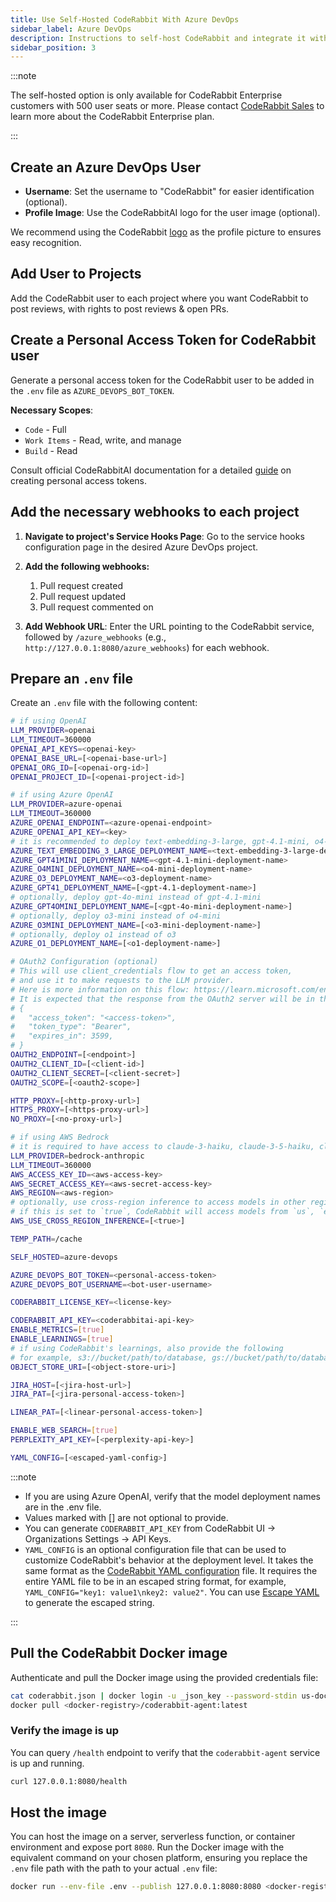 ```yaml
---
title: Use Self-Hosted CodeRabbit With Azure DevOps
sidebar_label: Azure DevOps
description: Instructions to self-host CodeRabbit and integrate it with Azure DevOps.
sidebar_position: 3
---
```


:::note

The self-hosted option is only available for CodeRabbit Enterprise customers with 500 user seats or more. Please contact [CodeRabbit Sales](mailto:sales@coderabbit.ai) to learn more about the CodeRabbit Enterprise plan.

:::

## Create an Azure DevOps User

- **Username**: Set the username to "CodeRabbit" for easier identification (optional).
- **Profile Image**: Use the CodeRabbitAI logo for the user image (optional).

We recommend using the CodeRabbit [logo](/img/integrations/logo.png) as the profile picture to ensures easy recognition.

## Add User to Projects

Add the CodeRabbit user to each project where you want CodeRabbit to post reviews, with rights to post reviews & open PRs.

## Create a Personal Access Token for CodeRabbit user

Generate a personal access token for the CodeRabbit user to be added in the `.env` file as `AZURE_DEVOPS_BOT_TOKEN`.

**Necessary Scopes**:

- `Code` - Full
- `Work Items` - Read, write, and manage
- `Build` - Read

Consult official CodeRabbitAI documentation for a detailed [guide](https://docs.coderabbit.ai/platforms/azure-devops#generating-a-personal-access-token) on creating personal access tokens.

## Add the necessary webhooks to each project

1. **Navigate to project's Service Hooks Page**: Go to the service hooks configuration page in the desired Azure DevOps project.

2. **Add the following webhooks:**

   1. Pull request created
   2. Pull request updated
   3. Pull request commented on

3. **Add Webhook URL**: Enter the URL pointing to the CodeRabbit service, followed by `/azure_webhooks` (e.g., `http://127.0.0.1:8080/azure_webhooks`) for each webhook.

## Prepare an `.env` file

Create an `.env` file with the following content:

```bash
# if using OpenAI
LLM_PROVIDER=openai
LLM_TIMEOUT=360000
OPENAI_API_KEYS=<openai-key>
OPENAI_BASE_URL=[<openai-base-url>]
OPENAI_ORG_ID=[<openai-org-id>]
OPENAI_PROJECT_ID=[<openai-project-id>]

# if using Azure OpenAI
LLM_PROVIDER=azure-openai
LLM_TIMEOUT=360000
AZURE_OPENAI_ENDPOINT=<azure-openai-endpoint>
AZURE_OPENAI_API_KEY=<key>
# it is recommended to deploy text-embedding-3-large, gpt-4.1-mini, o4-mini, o3, gpt-4.1 (optionally).
AZURE_TEXT_EMBEDDING_3_LARGE_DEPLOYMENT_NAME=<text-embedding-3-large-deployment-name>
AZURE_GPT41MINI_DEPLOYMENT_NAME=<gpt-4.1-mini-deployment-name>
AZURE_O4MINI_DEPLOYMENT_NAME=<o4-mini-deployment-name>
AZURE_O3_DEPLOYMENT_NAME=<o3-deployment-name>
AZURE_GPT41_DEPLOYMENT_NAME=[<gpt-4.1-deployment-name>]
# optionally, deploy gpt-4o-mini instead of gpt-4.1-mini
AZURE_GPT4OMINI_DEPLOYMENT_NAME=[<gpt-4o-mini-deployment-name>]
# optionally, deploy o3-mini instead of o4-mini
AZURE_O3MINI_DEPLOYMENT_NAME=[<o3-mini-deployment-name>]
# optionally, deploy o1 instead of o3
AZURE_O1_DEPLOYMENT_NAME=[<o1-deployment-name>]

# OAuth2 Configuration (optional)
# This will use client_credentials flow to get an access token,
# and use it to make requests to the LLM provider.
# Here is more information on this flow: https://learn.microsoft.com/en-us/entra/identity-platform/v2-oauth2-client-creds-grant-flow#first-case-access-token-request-with-a-shared-secret
# It is expected that the response from the OAuth2 server will be in the format
# {
#   "access_token": "<access-token>",
#   "token_type": "Bearer",
#   "expires_in": 3599,
# }
OAUTH2_ENDPOINT=[<endpoint>]
OAUTH2_CLIENT_ID=[<client-id>]
OAUTH2_CLIENT_SECRET=[<client-secret>]
OAUTH2_SCOPE=[<oauth2-scope>]

HTTP_PROXY=[<http-proxy-url>]
HTTPS_PROXY=[<https-proxy-url>]
NO_PROXY=[<no-proxy-url>]

# if using AWS Bedrock
# it is required to have access to claude-3-haiku, claude-3-5-haiku, claude-sonnet-4, claude-opus-4.
LLM_PROVIDER=bedrock-anthropic
LLM_TIMEOUT=360000
AWS_ACCESS_KEY_ID=<aws-access-key>
AWS_SECRET_ACCESS_KEY=<aws-secret-access-key>
AWS_REGION=<aws-region>
# optionally, use cross-region inference to access models in other regions
# if this is set to `true`, CodeRabbit will access models from `us`, `eu`, or `ap` regions based on the AWS_REGION value.
AWS_USE_CROSS_REGION_INFERENCE=[<true>]

TEMP_PATH=/cache

SELF_HOSTED=azure-devops

AZURE_DEVOPS_BOT_TOKEN=<personal-access-token>
AZURE_DEVOPS_BOT_USERNAME=<bot-user-username>

CODERABBIT_LICENSE_KEY=<license-key>

CODERABBIT_API_KEY=<coderabbitai-api-key>
ENABLE_METRICS=[true]
ENABLE_LEARNINGS=[true]
# if using CodeRabbit's learnings, also provide the following
# for example, s3://bucket/path/to/database, gs://bucket/path/to/database, etc.
OBJECT_STORE_URI=[<object-store-uri>]

JIRA_HOST=[<jira-host-url>]
JIRA_PAT=[<jira-personal-access-token>]

LINEAR_PAT=[<linear-personal-access-token>]

ENABLE_WEB_SEARCH=[true]
PERPLEXITY_API_KEY=[<perplexity-api-key>]

YAML_CONFIG=[<escaped-yaml-config>]
```

:::note

- If you are using Azure OpenAI, verify that the model deployment names are in the .env file.
- Values marked with [] are not optional to provide.
- You can generate `CODERABBIT_API_KEY` from CodeRabbit UI -> Organizations Settings -> API Keys.
- `YAML_CONFIG` is an optional configuration file that can be used to customize CodeRabbit's behavior at the deployment level. It takes the same format as the [CodeRabbit YAML configuration](/docs/getting-started/configure-coderabbit.md) file. It requires the entire YAML file to be in an escaped string format, for example, `YAML_CONFIG="key1: value1\nkey2: value2"`. You can use [Escape YAML](https://escapeyaml.dev/) to generate the escaped string.

:::

## Pull the CodeRabbit Docker image

Authenticate and pull the Docker image using the provided credentials file:

```bash
cat coderabbit.json | docker login -u _json_key --password-stdin us-docker.pkg.dev
docker pull <docker-registry>/coderabbit-agent:latest
```

### Verify the image is up

You can query `/health` endpoint to verify that the `coderabbit-agent` service is up and running.

```bash
curl 127.0.0.1:8080/health
```

## Host the image

You can host the image on a server, serverless function, or container environment and expose port `8080`. Run the Docker image with the equivalent command on your chosen platform, ensuring you replace the `.env` file path with the path to your actual `.env` file:

```bash
docker run --env-file .env --publish 127.0.0.1:8080:8080 <docker-registry>/coderabbit-agent:latest
```
